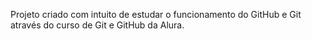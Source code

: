 Projeto criado com intuito de estudar o funcionamento do GitHub e Git
através do curso de Git e GitHub da Alura.
